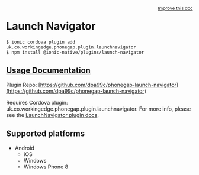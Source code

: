 <a style="float:right;font-size:12px;" href="http://github.com/danielsogl/awesome-cordova-plugins/edit/master/src/@awesome-cordova-plugins/plugins/launch-navigator/index.ts#L244">
  Improve this doc
</a>

# Launch Navigator

```
$ ionic cordova plugin add uk.co.workingedge.phonegap.plugin.launchnavigator
$ npm install @ionic-native/plugins/launch-navigator
```

## [Usage Documentation](https://ionicframework.com/docs/native/launch-navigator/)

Plugin Repo: [https://github.com/dpa99c/phonegap-launch-navigator](https://github.com/dpa99c/phonegap-launch-navigator)

Requires Cordova plugin: uk.co.workingedge.phonegap.plugin.launchnavigator. For more info, please see the [LaunchNavigator plugin docs](https://github.com/dpa99c/phonegap-launch-navigator).

## Supported platforms

- Android
  - iOS
  - Windows
  - Windows Phone 8
